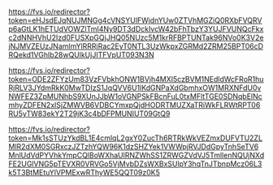 https://fvs.io/redirector?token=eHJsdEJqNUJMNGg4cVNSYUlFWjdnYUw0ZTVhMGZiQ0RXbFVQRVp6aGtLK1hETUdVOWZlTmI4Ny9DT3dDckIvcW42bFhTbzY3YUJFVUNQcFkxc2dNNHVhU2Izd0FUSXpGQjJHQ05NUzc5M1krRFBPTUNTak96NVo0K3V2ejNJMVZEUzJNamlmYlRRRjRac2EyT0NTL3UzWkpxZGRMd2ZRM25BPT06cDRQekd1VGhIb28wQUlkUjJITFVpUT093N3N

https://fvs.io/redirector?token=ODE2ZFYzUm83VzFVbkhONW1BVjh4MXI5czBVM1NEdldWcFRoR1huRjRLV3JYdmRkK0MwTDIzS1JqQVV6U1lKdGNPaXdGbmhxOW1MRXNFdU0vNWFEZ3ZpMUNhbS9XUnJJbW1oVGNPSkFBcnFuL0txMFltTGE0SDNqbElNcmhyZDFEN2xlSjZMWVB6VDBCYmxpQjdHODRTMUZXaTRiWkFLRWtRPT06RU5yTW83ekY2T29jK3c4bDFPMUNIUT09GtQ9

https://fvs.io/redirector?token=Mk1sSTUzYkdBL1E4cmlqL2gxY0ZucTh6RTRkWkVEZmxDUFVTU2ZLMlR2dXM0SGRxczJZTzhYQW96K1dzSHZYek1VWWpjRVJDdGpyTnhSeTV6MnlUdVdPYVhkYmpCQlBoWXhaUlRNZWhSS1ZRWGZVdVJ5TmllenNQUjNXdFE2UGlVNG5pTEVXR0VRVGo5VjMvbDZsWXBxSUlpY3hqTnJTbnpMcz06L3k5T3BtMEtuYlVPMExwRThyWE5QQT09z0K5
